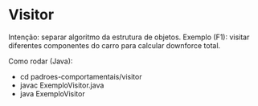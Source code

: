 # Visitor

Intenção: separar algoritmo da estrutura de objetos.
Exemplo (F1): visitar diferentes componentes do carro para calcular downforce total.

Como rodar (Java):
- cd padroes-comportamentais/visitor
- javac ExemploVisitor.java
- java ExemploVisitor
